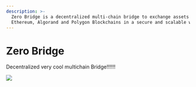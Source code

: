 ```yaml
---
description: >-
  Zero Bridge is a decentralized multi-chain bridge to exchange assets among
  Ethereum, Algorand and Polygon Blockchains in a secure and scalable way.
---
```


# Zero Bridge

Decentralized very cool multichain Bridge!!!!!!

![](https://images.unsplash.com/photo-1642313941064-beb140f6054f?crop=entropy\&cs=srgb\&fm=jpg\&ixid=MnwxOTcwMjR8MHwxfHJhbmRvbXx8fHx8fHx8fDE2NDMzMTAyNzQ\&ixlib=rb-1.2.1\&q=85)
